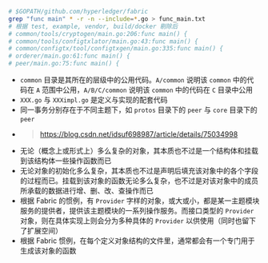 ```bash
# $GOPATH/github.com/hyperledger/fabric
grep "func main" * -r -n --include=*.go > func_main.txt
# 根据 test, example, vendor, build/docker 剔除后
# common/tools/cryptogen/main.go:206:func main() {
# common/tools/configtxlator/main.go:43:func main() {
# common/configtx/tool/configtxgen/main.go:335:func main() {
# orderer/main.go:61:func main() {
# peer/main.go:75:func main() {
```

- `common` 目录是其所在的层级中的公用代码。`A/common` 说明该 `common` 中的代码在 `A` 范围中公用，`A/B/C/common` 说明该  `common` 中的代码在 `C` 目录中公用
- `XXX.go` 与 `XXXimpl.go` 是定义与实现的配套代码
- 同一事务分别存在于不同主题下，如 `protos` 目录下的 `peer` 与 `core` 目录下的 `peer`
- > https://blog.csdn.net/idsuf698987/article/details/75034998
- 无论（概念上或形式上）多么复杂的对象，其本质也不过是一个结构体和挂载到该结构体一些操作函数而已
- 无论对象的初始化多么复杂，其本质也不过是声明后填充该对象中的各个字段的过程而已。挂载到该对象的函数无论多么复杂，也不过是对该对象中的成员所承载的数据进行增、删、改、查操作而已
- 根据 Fabric 的惯例，有 `Provider` 字样的对象，或大或小，都是某一主题模块服务的提供者，提供该主题模块的一系列操作服务。而接口类型的 `Provider` 对象，则在具体实现上则会分为多种具体的 `Provider` 以供使用（同时也留下了扩展空间）
- 根据 Fabric 惯例，在每个定义对象结构的文件里，通常都会有一个专门用于生成该对象的函数